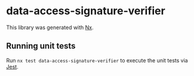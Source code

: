 # data-access-signature-verifier

This library was generated with [Nx](https://nx.dev).

## Running unit tests

Run `nx test data-access-signature-verifier` to execute the unit tests via [Jest](https://jestjs.io).
